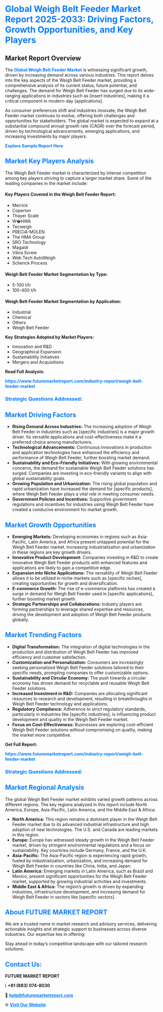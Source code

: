 <h1 style="color: #007BFF;">Global Weigh Belt Feeder Market Report 2025-2033: Driving Factors, Growth Opportunities, and Key Players</h1>

<section id="overview">
<h2>Market Report Overview</h2>
<p>The <a href="https://www.futuremarketreport.com/industry-report/weigh-belt-feeder-market" style="color: #007BFF; text-decoration: none;"><strong>Global Weigh Belt Feeder Market</strong></a> is witnessing significant growth, driven by increasing demand across various industries. This report delves into the key aspects of the Weigh Belt Feeder market, providing a comprehensive analysis of its current status, future potential, and challenges. The demand for Weigh Belt Feeder has surged due to its wide-ranging applications in industries such as [insert industries], making it a critical component in modern-day [applications].</p>
<p>As consumer preferences shift and industries innovate, the Weigh Belt Feeder market continues to evolve, offering both challenges and opportunities for stakeholders. The global market is expected to expand at a substantial compound annual growth rate (CAGR) over the forecast period, driven by technological advancements, emerging applications, and increasing investments by major players.</p>
</section>

<section id="overview">
<p><a href="https://www.futuremarketreport.com/request-sample/reportId=112197" style="color: #007BFF; text-decoration: none;"><strong>Explore Sample Report Here</strong></a></p>
</section>

<section id="key-players">
<h2 style="color: #007BFF;">Market Key Players Analysis</h2>
<p>The Weigh Belt Feeder market is characterized by intense competition among key players striving to capture a larger market share. Some of the leading companies in the market include:</p>
<h4>Key Players Covered in the Weigh Belt Feeder Report:</h4>
<ul><li>Merrick</li><li>Coperion</li><li>Thayer Scale</li><li>W�HWA</li><li>Tecweigh</li><li>PRECIA-MOLEN</li><li>The HMA Group</li><li>SRO Technology</li><li>Magaldi</li><li>Vibra Screw</li><li>Web Tech AutoWeigh</li><li>Schenck Process</li></ul>
<h4>Weigh Belt Feeder Market Segmentation by Type:</h4>
<ul><li>5-100 t/h</li><li>100-400 t/h</li></ul>

<h4>Weigh Belt Feeder Market Segmentation by Application:</h4>
<ul><li>Industrial</li><li>Chemical</li><li>Others</li><li>Weigh Belt Feeder</li></ul>
<p><strong>Key Strategies Adopted by Market Players:</strong></p>
<ul>
<li>Innovation and R&D</li>
<li>Geographical Expansion</li>
<li>Sustainability Initiatives</li>
<li>Mergers and Acquisitions</li>
</ul>
</section>

<section>
<p><strong>Read Full Analysis: </strong></p><a href="https://www.futuremarketreport.com/industry-report/weigh-belt-feeder-market" style="color: #007BFF; text-decoration: none;"><strong>https://www.futuremarketreport.com/industry-report/weigh-belt-feeder-market</strong></a>
<h3 style="color: #007BFF;">Strategic Questions Addressed:</h3>
</section>

<section id="driving-factors">
<h2 style="color: #007BFF;">Market Driving Factors</h2>
<ul>
<li><strong>Rising Demand Across Industries:</strong> The increasing adoption of Weigh Belt Feeder in industries such as [specific industries] is a major growth driver. Its versatile applications and cost-effectiveness make it a preferred choice among manufacturers.</li>
<li><strong>Technological Advancements:</strong> Continuous innovations in production and application technologies have enhanced the efficiency and performance of Weigh Belt Feeder, further boosting market demand.</li>
<li><strong>Sustainability and Eco-Friendly Initiatives:</strong> With growing environmental concerns, the demand for sustainable Weigh Belt Feeder solutions has surged. Companies are investing in eco-friendly variants to align with global sustainability goals.</li>
<li><strong>Growing Population and Urbanization:</strong> The rising global population and rapid urbanization have increased the demand for [specific products], where Weigh Belt Feeder plays a vital role in meeting consumer needs.</li>
<li><strong>Government Policies and Incentives:</strong> Supportive government regulations and incentives for industries using Weigh Belt Feeder have created a conducive environment for market growth.</li>
</ul>
</section>

<section id="growth-opportunities">
<h2 style="color: #007BFF;">Market Growth Opportunities</h2>
<ul>
<li><strong>Emerging Markets:</strong> Developing economies in regions such as Asia-Pacific, Latin America, and Africa present untapped potential for the Weigh Belt Feeder market. Increasing industrialization and urbanization in these regions are key growth drivers.</li>
<li><strong>Innovative Product Development:</strong> Companies investing in R&D to create innovative Weigh Belt Feeder products with enhanced features and applications are likely to gain a competitive edge.</li>
<li><strong>Expansion into Niche Applications:</strong> The versatility of Weigh Belt Feeder allows it to be utilized in niche markets such as [specific niches], creating opportunities for growth and diversification.</li>
<li><strong>E-commerce Growth:</strong> The rise of e-commerce platforms has created a surge in demand for Weigh Belt Feeder used in [specific applications], further boosting market growth.</li>
<li><strong>Strategic Partnerships and Collaborations:</strong> Industry players are forming partnerships to leverage shared expertise and resources, driving the development and adoption of Weigh Belt Feeder products globally.</li>
</ul>
</section>

<section id="trending-factors">
<h2 style="color: #007BFF;">Market Trending Factors</h2>
<ul>
<li><strong>Digital Transformation:</strong> The integration of digital technologies in the production and distribution of Weigh Belt Feeder has improved efficiency and customer satisfaction.</li>
<li><strong>Customization and Personalization:</strong> Consumers are increasingly seeking personalized Weigh Belt Feeder solutions tailored to their specific needs, prompting companies to offer customizable options.</li>
<li><strong>Sustainability and Circular Economy:</strong> The push towards a circular economy has driven demand for recyclable and reusable Weigh Belt Feeder solutions.</li>
<li><strong>Increased Investment in R&D:</strong> Companies are allocating significant resources to research and development, resulting in breakthroughs in Weigh Belt Feeder technology and applications.</li>
<li><strong>Regulatory Compliance:</strong> Adherence to strict regulatory standards, particularly in industries like [specific industries], is influencing product development and quality in the Weigh Belt Feeder market.</li>
<li><strong>Focus on Cost-Effectiveness:</strong> Businesses are exploring cost-efficient Weigh Belt Feeder solutions without compromising on quality, making the market more competitive.</li>
</ul>
</section>

<section>
<p><strong>Get Full Report: </strong></p><a href="https://www.futuremarketreport.com/industry-report/weigh-belt-feeder-market" style="color: #007BFF; text-decoration: none;"><strong>https://www.futuremarketreport.com/industry-report/weigh-belt-feeder-market</strong></a>
<h3 style="color: #007BFF;">Strategic Questions Addressed:</h3>
</section>


<section id="regional-analysis">
<h2 style="color: #007BFF;">Market Regional Analysis</h2>
<p>The global Weigh Belt Feeder market exhibits varied growth patterns across different regions. The key regions analyzed in this report include North America, Europe, Asia-Pacific, Latin America, and the Middle East & Africa:</p>
<ul>
<li><strong>North America:</strong> This region remains a dominant player in the Weigh Belt Feeder market due to its advanced industrial infrastructure and high adoption of new technologies. The U.S. and Canada are leading markets in this region.</li>
<li><strong>Europe:</strong> Europe has witnessed steady growth in the Weigh Belt Feeder market, driven by stringent environmental regulations and a focus on sustainability. Key countries include Germany, France, and the U.K.</li>
<li><strong>Asia-Pacific:</strong> The Asia-Pacific region is experiencing rapid growth, fueled by industrialization, urbanization, and increasing demand for Weigh Belt Feeder in countries like China, India, and Japan.</li>
<li><strong>Latin America:</strong> Emerging markets in Latin America, such as Brazil and Mexico, present significant opportunities for the Weigh Belt Feeder market, supported by growing industrial activities and investments.</li>
<li><strong>Middle East & Africa:</strong> The region’s growth is driven by expanding industries, infrastructure development, and increasing demand for Weigh Belt Feeder in sectors like [specific sectors].</li>
</ul>
</section>

<footer>
<h2 style="color: #007BFF;">About FUTURE MARKET REPORT</h2>
<p>We are a trusted name in market research and advisory services, delivering actionable insights and strategic support to businesses across diverse industries. Our expertise lies in offering:</p>

<p>Stay ahead in today’s competitive landscape with our tailored research solutions.</p>

<h2 style="color: #007BFF;">Contact Us:</h2>
<p><strong>FUTURE MARKET REPORT</strong></p>
<p>📞 <strong>+91 (883) 074-8030</strong></p>
<p>📧 <strong><a href="mailto:help@futuremarketreport.com" style="color: #007BFF;">help@futuremarketreport.com</a></strong></p>
<p>🌐 <strong><a href="https://www.futuremarketreport.com/" style="color: #007BFF;">Visit Our Website</a></strong></p>
</footer>